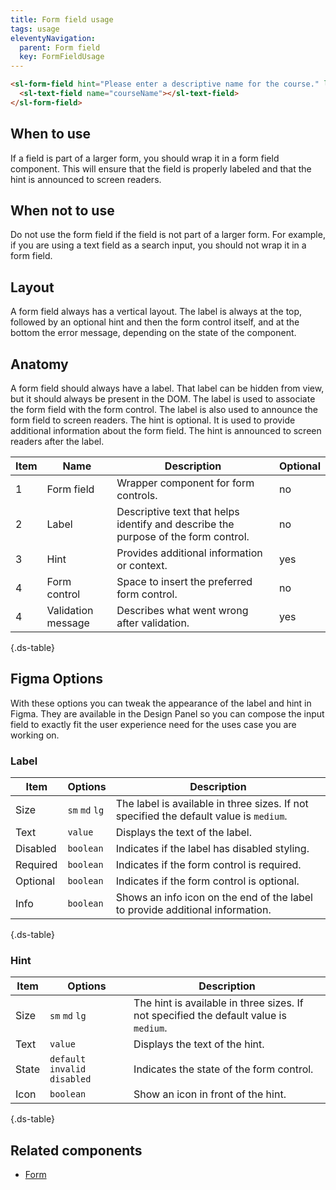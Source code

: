 ```yaml
---
title: Form field usage
tags: usage
eleventyNavigation:
  parent: Form field
  key: FormFieldUsage
---
```


<section class="no-heading">

<div class="ds-example">

  <sl-form-field hint="Please enter a descriptive name for the course." label="Course name">
    <sl-text-field name="courseName"></sl-text-field>
  </sl-form-field>

</div>

<div class="ds-code">

  ```html
  <sl-form-field hint="Please enter a descriptive name for the course." label="Course name">
    <sl-text-field name="courseName"></sl-text-field>
  </sl-form-field>
  ```

</div>

</section>

<section>

## When to use

If a field is part of a larger form, you should wrap it in a form field component. This will ensure that the field is properly labeled and that the hint is announced to screen readers.

</section>

<section>

## When not to use

Do not use the form field if the field is not part of a larger form. For example, if you are using a text field as a search input, you should not wrap it in a form field.

</section>

<section>

## Layout

A form field always has a vertical layout. The label is always at the top, followed by an optional hint and then the form control itself, and at the bottom the error message, depending on the state of the component.

</section>

<section>

## Anatomy

A form field should always have a label. That label can be hidden from view, but it should always be present in the DOM. The label is used to associate the form field with the form control. The label is also used to announce the form field to screen readers.
The hint is optional. It is used to provide additional information about the form field. The hint is announced to screen readers after the label.

<div class="ds-table-wrapper">

|Item|Name| Description | Optional|
|-|-|-|-|
|1|Form field	|Wrapper component for form controls.|no|
|2|Label	|Descriptive text that helps identify and describe the purpose of the form control.|no|
|3|Hint	|Provides additional information or context. |yes|
|4|Form control	|Space to insert the preferred form control.|no|
|4|Validation message	|Describes what went wrong after validation.|yes|

{.ds-table}

</div>

</section>

<section>

## Figma Options
With these options you can tweak the appearance of the label and hint in Figma. They are available in the Design Panel so you can compose the input field to exactly fit the user experience need for the uses case you are working on.

### Label

<div class="ds-table-wrapper">

|Item|Options|Description|
|-|-|-|
|Size|`sm` `md` `lg`|The label is available in three sizes. If not specified the default value is `medium`.|
|Text|`value`|Displays the text of the label.|
|Disabled|`boolean`|Indicates if the label has disabled styling.|
|Required|`boolean`|Indicates if the form control is required.|
|Optional|`boolean`|Indicates if the form control is optional.|
|Info|`boolean`|Shows an info icon on the end of the label to provide additional information.|

{.ds-table}

</div>

### Hint

<div class="ds-table-wrapper">

|Item|Options|Description|
|-|-|-|
|Size|`sm` `md` `lg`|The hint is available in three sizes. If not specified the default value is `medium`.|
|Text|`value`|Displays the text of the hint.|
|State|`default` `invalid` `disabled`|Indicates the state of the form control.|
|Icon|`boolean`|Show an icon in front of the hint.|

{.ds-table}

</div>

</section>

<section>

## Related components

- [Form](/categories/components/form/usage)

</section>
